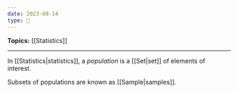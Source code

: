 ```yaml
---
date: 2023-08-14
type: 🧠
---
```


**Topics:** [[Statistics]]

---

In [[Statistics|statistics]], a _population_ is a [[Set|set]] of elements of interest.

Subsets of populations are known as [[Sample|samples]].
